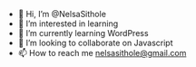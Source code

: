 - 👋 Hi, I’m @NelsaSithole
- 👀 I’m interested in learning 
- 🌱 I’m currently learning WordPress 
- 💞️ I’m looking to collaborate on Javascript 
- 📫 How to reach me nelsasithole@gmail.com 

<!---
NelsaSithole/NelsaSithole is a ✨ special ✨ repository because its `README.md` (this file) appears on your GitHub profile.
You can click the Preview link to take a look at your changes.
--->
